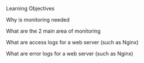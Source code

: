 Learning Objectives

Why is monitoring needed

What are the 2 main area of monitoring

What are access logs for a web server (such as Nginx)

What are error logs for a web server (such as Nginx)
